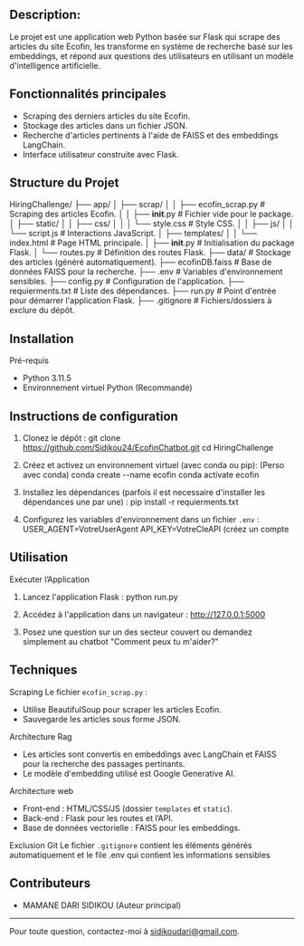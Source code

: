 ## Description:
Le projet est une application web Python basée sur Flask qui scrape des articles du site Ecofin, les transforme en système de recherche basé sur les embeddings, et répond
aux questions des utilisateurs en utilisant un modèle d'intelligence artificielle.

## Fonctionnalités principales
- Scraping des derniers articles du site Ecofin.
- Stockage des articles dans un fichier JSON.
- Recherche d'articles pertinents à l'aide de FAISS et des embeddings LangChain.
- Interface utilisateur construite avec Flask.

## Structure du Projet

HiringChallenge/
├── app/
│   ├── scrap/
│   │   ├── ecofin_scrap.py  # Scraping des articles Ecofin.
│   │   ├── __init__.py      # Fichier vide pour le package.
│   ├── static/
│   │   ├── css/
│   │   │   └── style.css   # Style CSS.
│   │   ├── js/
│   │       └── script.js   # Interactions JavaScript.
│   ├── templates/
│   │   └── index.html       # Page HTML principale.
│   ├── __init__.py          # Initialisation du package Flask.
│   └── routes.py            # Définition des routes Flask.
├── data/                    # Stockage des articles (généré automatiquement).
├── ecofinDB.faiss           # Base de données FAISS pour la recherche.
├── .env                     # Variables d'environnement sensibles.
├── config.py                # Configuration de l'application.
├── requierments.txt         # Liste des dépendances.
├── run.py                   # Point d'entrée pour démarrer l'application Flask.
├── .gitignore               # Fichiers/dossiers à exclure du dépôt.


## Installation
Pré-requis
- Python 3.11.5
- Environnement virtuel Python (Recommandé)

## Instructions de configuration
1. Clonez le dépôt :
   git clone https://github.com/Sidikou24/EcofinChatbot.git
   cd HiringChallenge

2. Créez et activez un environnement virtuel (avec conda ou pip):
   (Perso avec conda)
   conda create --name ecofin
   conda activate ecofin

3. Installez les dépendances (parfois il est necessaire d'installer les dépendances une par une) :
   pip install -r requierments.txt
   
4. Configurez les variables d'environnement dans un fichier `.env` :
   USER_AGENT=VotreUserAgent
   API_KEY=VotreCleAPI (créez un compte 

## Utilisation
Exécuter l’Application
1. Lancez l'application Flask :
   python run.py

2. Accédez à l'application dans un navigateur :
   http://127.0.0.1:5000

3. Posez une question sur un des secteur couvert ou demandez simplement au chatbot "Comment peux tu m'aider?"

## Techniques
Scraping
Le fichier `ecofin_scrap.py` :
- Utilise BeautifulSoup pour scraper les articles Ecofin.
- Sauvegarde les articles sous forme JSON.

Architecture Rag 
- Les articles sont convertis en embeddings avec LangChain et FAISS pour la recherche des passages pertinants.
- Le modèle d'embedding utilisé est Google Generative AI.

Architecture web
- Front-end : HTML/CSS/JS (dossier `templates` et `static`).
- Back-end : Flask pour les routes et l’API.
- Base de données vectorielle : FAISS pour les embeddings.

Exclusion Git
Le fichier `.gitignore` contient les éléments générés automatiquement et le file .env qui contient les informations sensibles

## Contributeurs
- MAMANE DARI SIDIKOU (Auteur principal)

----------------------------------------------------------
Pour toute question, contactez-moi à sidikoudari@gmail.com.

